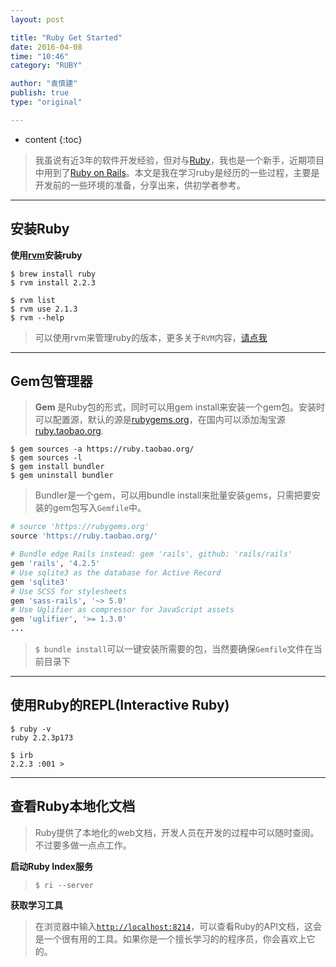 ```yaml
---
layout: post

title: "Ruby Get Started"
date: 2016-04-08
time: "10:46"
category: "RUBY"

author: "袁慎建"
publish: true
type: "original"

---
```


* content
{:toc}


>我虽说有近3年的软件开发经验，但对与[Ruby](https://www.ruby-lang.org/en/)，我也是一个新手，近期项目中用到了[Ruby on Rails](http://guides.rubyonrails.org/index.html)。本文是我在学习ruby是经历的一些过程，主要是开发前的一些环境的准备，分享出来，供初学者参考。

---

## 安装Ruby
**使用[rvm](https://rvm.io)安装ruby**

```
$ brew install ruby  
$ rvm install 2.2.3
```
```
$ rvm list
$ rvm use 2.1.3
$ rvm --help
```

>可以使用rvm来管理ruby的版本，更多关于`RVM`内容，[请点我](https://rvm.io/)

---

## Gem包管理器

>**Gem** 是Ruby包的形式，同时可以用gem install来安装一个gem包。安装时可以配置源，默认的源是[rubygems.org](https://rubygems.org/)，在国内可以添加淘宝源[ruby.taobao.org](https://ruby.taobao.org/).

```
$ gem sources -a https://ruby.taobao.org/
$ gem sources -l 
$ gem install bundler
$ gem uninstall bundler   
```
>Bundler是一个gem，可以用bundle install来批量安装gems，只需把要安装的gem包写入`Gemfile`中。

```ruby
# source 'https://rubygems.org'
source 'https://ruby.taobao.org/'

# Bundle edge Rails instead: gem 'rails', github: 'rails/rails'
gem 'rails', '4.2.5'
# Use sqlite3 as the database for Active Record
gem 'sqlite3'
# Use SCSS for stylesheets
gem 'sass-rails', '~> 5.0'
# Use Uglifier as compressor for JavaScript assets
gem 'uglifier', '>= 1.3.0'
...

```

>`$ bundle install`可以一键安装所需要的包，当然要确保`Gemfile`文件在当前目录下

---

## 使用Ruby的REPL(Interactive Ruby)

```
$ ruby -v
ruby 2.2.3p173

$ irb
2.2.3 :001 >
```

---

## 查看Ruby本地化文档
>Ruby提供了本地化的web文档，开发人员在开发的过程中可以随时查阅。不过要多做一点点工作。


**启动Ruby Index服务**  

>`$ ri --server`

**获取学习工具**

>在浏览器中输入[`http://localhost:8214`](http://localhost:8214)，可以查看Ruby的API文档，这会是一个很有用的工具。如果你是一个擅长学习的的程序员，你会喜欢上它的。
